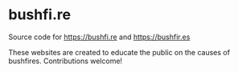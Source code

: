# bushfi.re
Source code for https://bushfi.re and https://bushfir.es

These websites are created to educate the public on the causes of bushfires. Contributions welcome!
